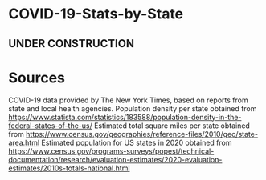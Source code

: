 # COVID-19-Stats-by-State

## UNDER CONSTRUCTION ##

# Sources

COVID-19 data provided by The New York Times, based on reports from state and local health agencies.
Population density per state obtained from https://www.statista.com/statistics/183588/population-density-in-the-federal-states-of-the-us/
Estimated total square miles per state obtained from https://www.census.gov/geographies/reference-files/2010/geo/state-area.html
Estimated population for US states in 2020 obtained from https://www.census.gov/programs-surveys/popest/technical-documentation/research/evaluation-estimates/2020-evaluation-estimates/2010s-totals-national.html
